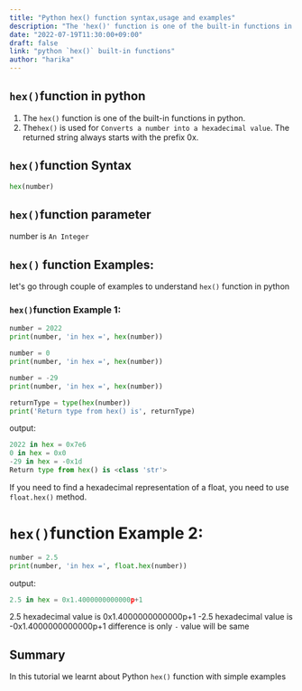 ```yaml
---
title: "Python hex() function syntax,usage and examples"
description: "The 'hex()' function is one of the built-in functions in python"
date: "2022-07-19T11:30:00+09:00"
draft: false
link: "python `hex()` built-in functions"
author: "harika"
---
```


## `hex()`function in python

1. The `hex()` function is one of the built-in functions in python.
2. The`hex()` is used for	`Converts a number into a hexadecimal value`.
The returned string always starts with the prefix 0x.

## `hex()`function Syntax

```python
hex(number)
```
## `hex()`function parameter

number is `An Integer`

## `hex()` function Examples:

let's go through couple of examples to understand `hex()` function in python

### `hex()`function Example 1:

```python
number = 2022
print(number, 'in hex =', hex(number))

number = 0
print(number, 'in hex =', hex(number))

number = -29
print(number, 'in hex =', hex(number))

returnType = type(hex(number))
print('Return type from hex() is', returnType)
```
output:

```python
2022 in hex = 0x7e6
0 in hex = 0x0
-29 in hex = -0x1d
Return type from hex() is <class 'str'>
```
If you need to find a hexadecimal representation of a float, you need to use `float.hex()` method.

# `hex()`function Example 2:

```python
number = 2.5
print(number, 'in hex =', float.hex(number))
```
output:

```python
2.5 in hex = 0x1.4000000000000p+1
```
2.5 hexadecimal value is 0x1.4000000000000p+1
-2.5 hexadecimal value is -0x1.4000000000000p+1 difference is only `-` value will be same 

## Summary
In this tutorial we learnt about Python `hex()` function with simple examples

